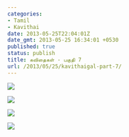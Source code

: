 ```yaml
---
categories:
- Tamil
- Kavithai
date: 2013-05-25T22:04:01Z
date_gmt: 2013-05-25 16:34:01 +0530
published: true
status: publish
title: கவிதைகள் - பகுதி 7
url: /2013/05/25/kavithaigal-part-7/
---
```


<p><a href="{{site.baseurl}}/uploads/25.jpg"><img src="{{site.baseurl}}/uploads/25.jpg"></a></p>
<p><a href="{{site.baseurl}}/uploads/26.jpg"><img src="{{site.baseurl}}/uploads/26.jpg"></a></p>
<p><a href="{{site.baseurl}}/uploads/27.jpg"><img src="{{site.baseurl}}/uploads/27.jpg"></a></p>
<p><a href="{{site.baseurl}}/uploads/28.jpg"><img src="{{site.baseurl}}/uploads/28.jpg"></a></p>
